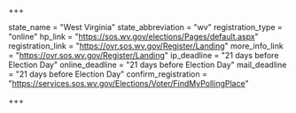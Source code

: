 +++

state_name = "West Virginia"
state_abbreviation = "wv"
registration_type = "online"
hp_link = "https://sos.wv.gov/elections/Pages/default.aspx"
registration_link = "https://ovr.sos.wv.gov/Register/Landing"
more_info_link = "https://ovr.sos.wv.gov/Register/Landing"
ip_deadline = "21 days before Election Day"
online_deadline = "21 days before Election Day"
mail_deadline = "21 days before Election Day"
confirm_registration = "https://services.sos.wv.gov/Elections/Voter/FindMyPollingPlace"

+++